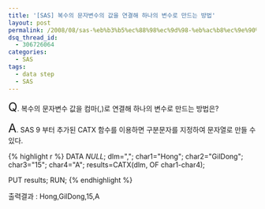 ```yaml
---
title: '[SAS] 복수의 문자변수의 값을 연결해 하나의 변수로 만드는 방법'
layout: post
permalink: /2008/08/sas-%eb%b3%b5%ec%88%98%ec%9d%98-%eb%ac%b8%ec%9e%90%eb%b3%80%ec%88%98%ec%9d%98-%ea%b0%92%ec%9d%84-%ec%97%b0%ea%b2%b0%ed%95%b4-%ed%95%98%eb%82%98%ec%9d%98-%eb%b3%80%ec%88%98%eb%a1%9c-%eb%a7%8c/
dsq_thread_id:
  - 306726064
categories:
  - SAS
tags:
  - data step
  - SAS
---
```

<span style="font-size: 24px;">Q</span>. 복수의 문자변수 값을 컴마(,)로 연결해 하나의 변수로 만드는 방법은?

<span style="font-size: 24px;">A</span>. SAS 9 부터 추가된 CATX 함수를 이용하면 구분문자를 지정하여 문자열로 만들 수 있다.

{% highlight r %}
DATA _NULL_;
   dlm=",";
   char1="Hong";
   char2="GilDong";
   char3="15";
   char4="A";
   results=CATX(dlm, OF char1-char4);
 
   PUT results;
RUN;
{% endhighlight %} 

출력결과 : Hong,GilDong,15,A